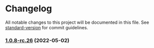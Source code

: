 # Changelog

All notable changes to this project will be documented in this file. See [standard-version](https://github.com/conventional-changelog/standard-version) for commit guidelines.

### [1.0.8-rc.26](https://personal-github.com/kizmo04/actions-test/compare/v0.0.12-rc.3...v1.0.8-rc.26) (2022-05-02)
